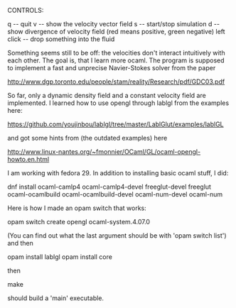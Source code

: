 CONTROLS:

q          -- quit
v          -- show the velocity vector field
s          -- start/stop simulation
d          -- show divergence of velocity field
	      (red means positive, green negative)
left click -- drop something into the fluid

Something seems still to be off: the velocities don't interact intuitively with each other.
The goal is, that I learn more ocaml.
The program is supposed to implement a fast and unprecise Navier-Stokes solver from the paper

http://www.dgp.toronto.edu/people/stam/reality/Research/pdf/GDC03.pdf

So far, only a dynamic density field and a constant velocity field are implemented.
I learned how to use opengl through lablgl from the examples here:

https://github.com/youjinbou/lablgl/tree/master/LablGlut/examples/lablGL

and got some hints from (the outdated examples) here

http://www.linux-nantes.org/~fmonnier/OCaml/GL/ocaml-opengl-howto.en.html

I am working with fedora 29. In addition to installing basic ocaml stuff, I did:

dnf install ocaml-camlp4 ocaml-camlp4-devel freeglut-devel freeglut ocaml-ocamlbuild ocaml-ocamlbuild-devel ocaml-num-devel ocaml-num

Here is how I made an opam switch that works:

opam switch create opengl ocaml-system.4.07.0

(You can find out what the last argument should be with 'opam switch list')
and then

opam install lablgl
opam install core

then

make

should build a 'main' executable.
